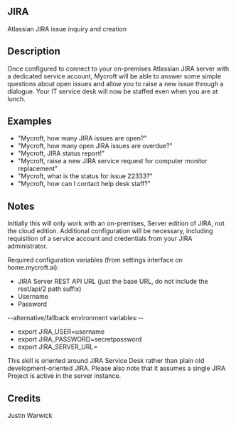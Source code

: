 ## JIRA
Atlassian JIRA issue inquiry and creation

## Description 
Once configured to connect to your on-premises Atlassian JIRA server with a dedicated service account, Mycroft will be able to answer some simple questions about open issues and allow you to raise a new issue through a dialogue. Your IT service desk will now be staffed even when you are at lunch.

## Examples 
* "Mycroft, how many JIRA issues are open?"
* "Mycroft, how many open JIRA issues are overdue?"
* "Mycroft, JIRA status report!"
* "Mycroft, raise a new JIRA service request for computer monitor replacement"
* "Mycroft, what is the status for issue 22333?"
* "Mycroft, how can I contact help desk staff?"

## Notes
Initially this will only work with an on-premises, Server edition of JIRA, not the cloud edition. Additional configuration will be necessary, including requisition of a service account and credentials from your JIRA administrator. 

Required configuration variables (from settings interface on home.mycroft.ai):
* JIRA Server REST API URL  (just the base URL, do not include the rest/api/2 path suffix)
* Username
* Password 

--alternative/fallback environment variables:--
* export JIRA_USER=username
* export JIRA_PASSWORD=secretpassword
* export JIRA_SERVER_URL=

This skill is oriented around JIRA Service Desk rather than plain old development-oriented JIRA. Please also note that it assumes a single JIRA Project is active in the server instance.

## Credits 
Justin Warwick

